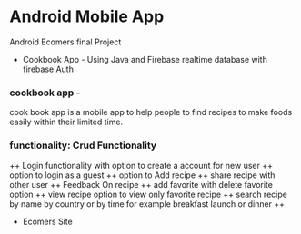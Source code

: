 # Android Mobile App
Android Ecomers final Project

+ Cookbook App - Using Java and Firebase realtime database with firebase Auth
### cookbook app -
cook book app is a mobile app to help people to find recipes to make foods easily within their limited time. 

### functionality: Crud Functionality 
++ Login functionality with option to create a account for new user
++ option to login as a guest
++ option to Add recipe
++ share recipe with other user
++ Feedback On recipe
++ add favorite with delete favorite option
++ view recipe option to view only favorite recipe
++ search recipe by name by country or by time for example breakfast launch or dinner
++ 

+ Ecomers Site 
